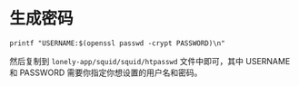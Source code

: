 # 生成密码
```
printf "USERNAME:$(openssl passwd -crypt PASSWORD)\n"
```
然后复制到 `lonely-app/squid/squid/htpasswd` 文件中即可，其中 USERNAME 和 PASSWORD 需要你指定你想设置的用户名和密码。